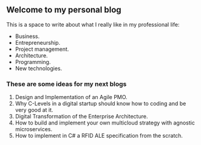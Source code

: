## Welcome to my personal blog

This is a space to write about what I really like in my professional life:

- Business.
- Entrepreneurship.
- Project management.
- Architecture.
- Programming.
- New technologies.

### These are some ideas for my next blogs

1. Design and Implementation of an Agile PMO.
2. Why C-Levels in a digital startup should know how to coding and be very good at it.
2. Digital Transformation of the Enterprise Architecture.
3. How to build and implement your own multicloud strategy with agnostic microservices.
4. How to implement in C# a RFID ALE specification from the scratch.
